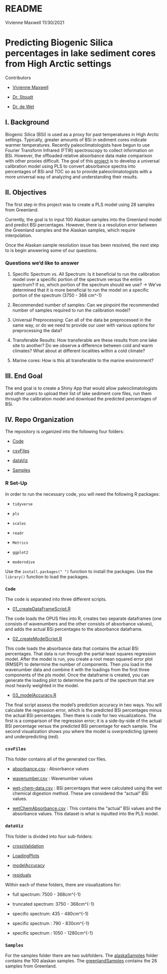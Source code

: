 README
================
Vivienne Maxwell
11/30/2021

# Predicting Biogenic Silica percentages in lake sediment cores from High Arctic settings

Contributors

  - [Vivienne Maxwell](https://github.com/people-r-strange)

  - [Dr. Stoudt](https://github.com/sastoudt)

  - [Dr. de Wet](https://www.smith.edu/academics/faculty/greg-de-wet)

## I. Background

Biogenic Silica (BSi) is used as a proxy for past temperatures in High
Arctic settings. Typically, greater amounts of BSi in sediment cores
indicate warmer temperatures. Recently paleoclimatologists have begun to
use Fourier Transform Infrared (FTIR) spectroscopy to collect
information on BSi. However, the offloaded relative absorbance data make
comparison with other proxies difficult. The goal of this
[project](https://www.causeweb.org/usproc/eusrc/2021/virtual-posters/7)
is to develop a universal calibration model using PLS to convert
absorbance spectra into percentages of BSi and TOC so as to provide
paleoclimatologists with a more universal way of analyzing and
understanding their results.

## II. Objectives

The first step in this project was to create a PLS model using 28
samples from Greenland.

Currently, the goal is to input 100 Alaskan samples into the Greenland
model and predict BSi percentages. However, there is a resolution error
between the Greenland samples and the Alaskan samples, which require
interpolation.

Once the Alaskan sample resolution issue has been resolved, the next
step to is begin answering some of our questions.

### Questions we’d like to answer

1.  Specific Spectrum vs. All Spectrum: Is it beneficial to run the
    calibration model over a specific portion of the spectrum versus the
    entire spectrum? If so, which portion of the spectrum should we use?
    -\> We’ve determined that it is more beneficial to run the model on
    a specific portion of the spectrum (3750 - 368 cm^-1)

2.  Recommended number of samples: Can we pinpoint the recommended
    number of samples required to run the calibration model?

3.  Universal Preprocessing: Can all of the data be preprocessed in the
    same way, or do we need to provide our user with various options for
    preprocessing the data?

4.  Transferable Results: How transferable are these results from one
    lake site to another? Do we observe a difference between cold and
    warm climates? What about at different localities within a cold
    climate?

5.  Marine cores: How is this all transferable to the marine
    environment?

## III. End Goal

The end goal is to create a Shiny App that would allow
paleoclimatologists and other users to upload their list of lake
sediment core files, run them through the calibration model and download
the predicted percentages of BSi.

## IV. Repo Organization

The repository is organized into the following four folders:

  - [Code](https://github.com/people-r-strange/PLSmodel/tree/main/Code)

  - [csvFiles](https://github.com/people-r-strange/PLSmodel/tree/main/csvFiles)

  - [dataViz](https://github.com/people-r-strange/PLSmodel/tree/main/dataViz)

  - [Samples](https://github.com/people-r-strange/PLSmodel/tree/main/Samples)

### R Set-Up

In order to run the necessary code, you will need the following R
packages:

  - `tidyverse`

  - `pls`

  - `scales`

  - `readr`

  - `Metrics`

  - `ggplot2`

  - `moderndive`

Use the `install.packages(" ")` function to install the packages. Use
the `library()` function to load the packages.

### `Code`

The code is separated into three different scripts.

  - [01\_createDataFrameScript.R](https://github.com/people-r-strange/PLSmodel/blob/main/Code/01_createDataFrameScript.R)

The code loads the OPUS files into R, creates two separate dataframes
(one consists of wavenumbers and the other consists of absorbance
values), and adds the actual BSi percentages to the absorbance
dataframe.

  - [02\_createModelScript.R](https://github.com/people-r-strange/PLSmodel/blob/main/Code/02_createModelScript.R)

This code loads the absorbance data that contains the actual BSi
percentages. That data is run through the partial least squares
regression model. After the model is run, you create a root mean squared
error plot (RMSEP) to determine the number of components. Then you load
in the wavenumber data and combine it with the loadings from the first
three components of the pls model. Once the dataframe is created, you
can generate the loading plot to determine the parts of the spectrum
that are most heavily weighted in the model.

  - [03\_modelAccuracy.R](https://github.com/people-r-strange/PLSmodel/blob/main/Code/03_modelAccuracy.R)

The final script assess the model’s prediction accuracy in two ways. You
will calculate the regression error, which is the predicted BSi
percentages minus the actual BSi percentages. Then there is code for two
visualizations. The first is a comparison of the regression error; it is
a side-by-side of the actual BSi percentage versus the predicted BSi
percentage for each sample. The second visualization shows you where the
model is overpredicting (green) and underpredicting (red).

### `csvFiles`

This folder contains all of the generated csv files.

  - [absorbance.csv](https://github.com/people-r-strange/PLSmodel/blob/main/csvFiles/absorbance.csv)
    : Absorbance values

  - [wavenumber.csv](https://github.com/people-r-strange/PLSmodel/blob/main/csvFiles/wavenumber.csv)
    : Wavenumber values

  - [wet-chem-data.csv](https://github.com/people-r-strange/PLSmodel/blob/main/csvFiles/wet-chem-data.csv)
    : BSi percentages that were calculated using the wet chemical
    digestion method. These are considered the “actual” BSi values.

  - [wetChemAbsorbance.csv](https://github.com/people-r-strange/PLSmodel/blob/main/csvFiles/wetChemAbsorbance.csv)
    : This contains the “actual” BSi values and the absorbance values.
    This dataset is what is inputted into the PLS model.

### `dataViz`

This folder is divided into four sub-folders:

  - [crossValidation](https://github.com/people-r-strange/PLSmodel/tree/main/dataViz/Greenland/crossValidation)

  - [LoadingPlots](https://github.com/people-r-strange/PLSmodel/tree/main/dataViz/Greenland/LoadingPlots)

  - [modelAccuracy](https://github.com/people-r-strange/PLSmodel/tree/main/dataViz/Greenland/modelAccuracy)

  - [residuals](https://github.com/people-r-strange/PLSmodel/tree/main/dataViz/Greenland/residuals)

Within each of these folders, there are visualizations for:

  - full spectrum: 7500 - 368cm^{-1}

  - truncated spectrum: 3750 - 368cm^{-1}

  - specific spectrum: 435 - 480cm^{-1}

  - specific spectrum : 790 - 830cm^{-1}

  - specific spectrum : 1050 - 1280cm^{-1}

### `Samples`

For the samples folder there are two subfolders. The
[alaskaSamples](https://github.com/people-r-strange/PLSmodel/tree/main/Samples/alaskaSamples)
folder contains the 100 alaskan samples. The
[greenlandSamples](https://github.com/people-r-strange/PLSmodel/tree/main/Samples/greenlandSamples)
contains the 28 samples from Greenland.
